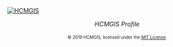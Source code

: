 [![HCMGIS](https://drive.google.com/file/d/1saCHGs40qmdrvxDTjLC9oX8PN_ahtgNS/view)](https://hcmgis.github.io)

<div align="center">
    <i>HCMGIS Profile</i><br><br>
</div>

<div align="center">
    <sub><sup>© 2019 HCMGIS, licensed under the <a href="./LICENSE">MIT License</a>.</sup></sub>
</div>
